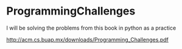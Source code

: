 # ProgrammingChallenges

I will be solving the problems from this book in python as a practice

http://acm.cs.buap.mx/downloads/Programming_Challenges.pdf

 
